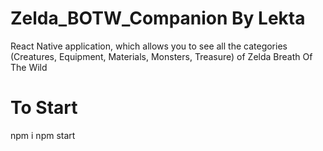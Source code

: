 # Zelda_BOTW_Companion By Lekta 

React Native application, which allows you to see all the categories (Creatures, Equipment, Materials, Monsters, Treasure) of Zelda Breath Of The Wild 

# To Start 
npm i 
npm start

